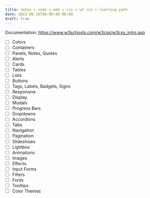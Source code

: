 ```yaml
---
title: notes > code > web > css > w3 css > learning path
date: 2023-06-16T00:00:00-06:00
draft: true
---
```


Documentation: https://www.w3schools.com/w3css/w3css_intro.asp
- [ ] Colors
- [ ] Containers
- [ ] Panels, Notes, Quotes
- [ ] Alerts
- [ ] Cards
- [ ] Tables
- [ ] Lists
- [ ] Buttons
- [ ] Tags, Labels, Badgets, Signs
- [ ] Responsive
- [ ] Display
- [ ] Modals
- [ ] Progress Bars
- [ ] Dropdowns
- [ ] Accordions
- [ ] Tabs
- [ ] Navigation
- [ ] Pagination
- [ ] Slideshows
- [ ] Lightbox
- [ ] Animations
- [ ] Images
- [ ] Effects
- [ ] Input Forms
- [ ] Filters
- [ ] Fonts
- [ ] Tooltips
- [ ] Color Themes